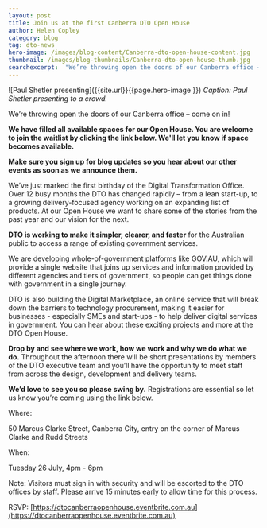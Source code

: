 ```yaml
---
layout: post
title: Join us at the first Canberra DTO Open House
author: Helen Copley
category: blog
tag: dto-news
hero-image: /images/blog-content/Canberra-dto-open-house-content.jpg
thumbnail: /images/blog-thumbnails/Canberra-dto-open-house-thumb.jpg
searchexcerpt:  "We’re throwing open the doors of our Canberra office – come on in!" 
---
```

![Paul Shetler presenting]({{site.url}}{{page.hero-image }})
*Caption: Paul Shetler presenting to a crowd.*

<div class="abstract" markdown="1">

We’re throwing open the doors of our Canberra office – come on in!

</div>

**We have filled all available spaces for our Open House. You are welcome to join the waitlist by clicking the link below. We'll let you know if space becomes available.**

**Make sure you sign up for blog updates so you hear about our other events as soon as we announce them.**

We’ve just marked the first birthday of the Digital Transformation Office. Over 12 busy months the DTO has changed rapidly – from a lean start-up, to a growing delivery-focused agency working on an expanding list of products. At our Open House we want to share some of the stories from the past year and our vision for the next. 

**DTO is working to make it simpler, clearer, and faster** for the Australian public to access a range of existing government services. 

We are developing whole-of-government platforms like GOV.AU, which will provide a single website that joins up services and information provided by different agencies and tiers of government, so people can get things done with government in a single journey. 

DTO is also building the Digital Marketplace, an online service that will break down the barriers to technology procurement, making it easier for businesses - especially SMEs and start-ups - to help deliver digital services in government. You can hear about these exciting projects and more at the DTO Open House.

**Drop by and see where we work, how we work and why we do what we do.** Throughout the afternoon there will be short presentations by members of the DTO executive team and you’ll have the opportunity to meet staff from across the design, development and delivery teams.

**We’d love to see you so please swing by.**   Registrations are essential so let us know you’re coming using the link below.

Where: 

50 Marcus Clarke Street, Canberra City, entry on the corner of Marcus Clarke and Rudd Streets

When: 

Tuesday 26 July, 4pm - 6pm

Note: Visitors must sign in with security and will be escorted to the DTO offices by staff.  Please arrive 15 minutes early to allow time for this process.

RSVP: [https://dtocanberraopenhouse.eventbrite.com.au](https://dtocanberraopenhouse.eventbrite.com.au) 
